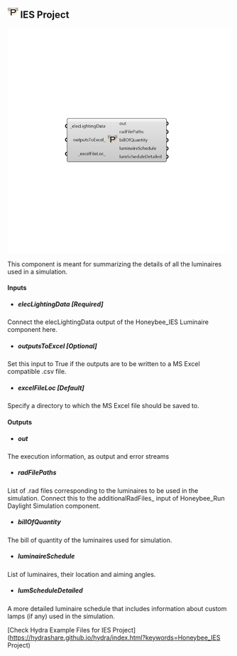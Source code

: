 ## ![](../../images/icons/IES_Project.png) IES Project

![](../../images/components/IES_Project.png)

This component is meant for summarizing the details of all the luminaires used in a simulation.

#### Inputs
* ##### elecLightingData [Required]
Connect the elecLightingData output of the Honeybee_IES Luminaire component here.
* ##### outputsToExcel [Optional]
Set this input to True if the outputs are to be written to a MS Excel compatible .csv file.
* ##### excelFileLoc [Default]
Specify a directory to which the MS Excel file should be saved to.

#### Outputs
* ##### out
The execution information, as output and error streams
* ##### radFilePaths
List of .rad files corresponding to the luminaires to be used in the simulation. Connect this to the additionalRadFiles_ input of Honeybee_Run Daylight Simulation component.
* ##### billOfQuantity
The bill of quantity of the luminaires used for simulation.
* ##### luminaireSchedule
List of luminaires, their location and aiming angles.
* ##### lumScheduleDetailed
A more detailed luminaire schedule that includes information about custom lamps (if any) used in the simulation.


[Check Hydra Example Files for IES Project](https://hydrashare.github.io/hydra/index.html?keywords=Honeybee_IES Project)